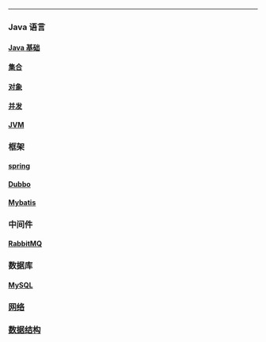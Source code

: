 
---

### Java 语言

#### [Java 基础](./dir/java/Java基础.md)
#### [集合](./dir/java/集合.md)
#### [对象](./dir/java/对象.md)
#### [并发](./dir/java/并发.md)
#### [JVM](./dir/java/jvm.md)

### 框架

#### [spring](./dir/框架/spring.md)
#### [Dubbo](./dir/框架/Dubbo.md)
#### [Mybatis](./dir/框架/mybatis.md)
### 中间件

#### [RabbitMQ](./dir/middleware/rabbitmq.md)

### 数据库

#### [MySQL](./dir/db/MySQL.md)

### [网络](./dir/网络.md)

### [数据结构](./dir/data_structure.md)